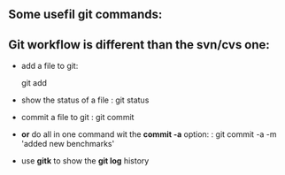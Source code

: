 
## Some usefil git commands:

## Git workflow is different than the svn/cvs one: 

 * add a file to git:

   git add <FILE>  

 * show the status of a file 
   : git status <FILE>

 * commit a file to git
   : git commit <FILE>  

 * **or** do all in one command wit the **commit -a** option:
   : git commit -a -m 'added new benchmarks' 


 * use **gitk** to show the **git log** history 

